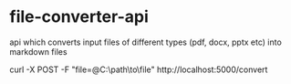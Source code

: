 # file-converter-api
api which converts input files of different types (pdf, docx, pptx etc) into markdown files

curl -X POST -F "file=@C:\path\to\file" http://localhost:5000/convert